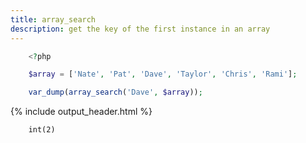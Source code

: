 ```yaml
---
title: array_search
description: get the key of the first instance in an array
---
```


```php
    <?php

    $array = ['Nate', 'Pat', 'Dave', 'Taylor', 'Chris', 'Rami'];

    var_dump(array_search('Dave', $array));
```

{% include output_header.html %}

```console
    int(2)
```